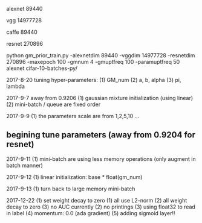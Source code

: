 alexnet
89440

vgg
14977728

caffe
89440

resnet
270896

python gm_prior_train.py -alexnetdim 89440 -vggdim 14977728 -resnetdim 270896 -maxepoch 100 -gmnum 4 -gmuptfreq 100 -paramuptfreq 50 alexnet cifar-10-batches-py/

2017-8-20
tuning hyper-parameters:
(1) GM_num
(2) a, b, alpha
(3) pi, lambda

2017-9-7
away from 0.9206
(1) gaussian mixture initialization (using linear)
(2) mini-batch / queue are fixed order

2017-9-9
(1) the parameters scale are from 1,2,5,10 ...

## begining tune parameters (away from 0.9204 for resnet)

2017-9-11
(1) mini-batch are using less memory operations (only augment in batch manner)

2017-9-12
(1) linear initialization: base * float(gm_num)

2017-9-13
(1) turn back to large memory mini-batch

2017-12-22
(1) set weight decay to zero
    (1) all use L2-norm
    (2) all weight decay to zero
    (3) no AUC currently
(2) no printings
(3) using float32 to read in label
(4) momentum: 0.0 (ada gradient)
(5) adding sigmoid layer!!
